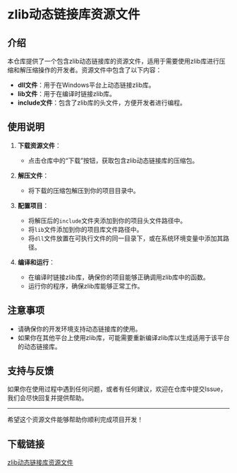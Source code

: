 # zlib动态链接库资源文件

## 介绍

本仓库提供了一个包含zlib动态链接库的资源文件，适用于需要使用zlib库进行压缩和解压缩操作的开发者。资源文件中包含了以下内容：

- **dll文件**：用于在Windows平台上动态链接zlib库。
- **lib文件**：用于在编译时链接zlib库。
- **include文件**：包含了zlib库的头文件，方便开发者进行编程。

## 使用说明

1. **下载资源文件**：
   - 点击仓库中的“下载”按钮，获取包含zlib动态链接库的压缩包。

2. **解压文件**：
   - 将下载的压缩包解压到你的项目目录中。

3. **配置项目**：
   - 将解压后的`include`文件夹添加到你的项目头文件路径中。
   - 将`lib`文件添加到你的项目库文件路径中。
   - 将`dll`文件放置在可执行文件的同一目录下，或在系统环境变量中添加其路径。

4. **编译和运行**：
   - 在编译时链接zlib库，确保你的项目能够正确调用zlib库中的函数。
   - 运行你的程序，确保zlib库能够正常工作。

## 注意事项

- 请确保你的开发环境支持动态链接库的使用。
- 如果你在其他平台上使用zlib库，可能需要重新编译zlib库以生成适用于该平台的动态链接库。

## 支持与反馈

如果你在使用过程中遇到任何问题，或者有任何建议，欢迎在仓库中提交Issue，我们会尽快回复并提供帮助。

---

希望这个资源文件能够帮助你顺利完成项目开发！

## 下载链接

[zlib动态链接库资源文件](https://pan.quark.cn/s/f4d89547019c)